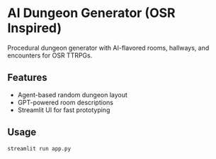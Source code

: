 # AI Dungeon Generator (OSR Inspired)

Procedural dungeon generator with AI-flavored rooms, hallways, and encounters for OSR TTRPGs.

## Features
- Agent-based random dungeon layout
- GPT-powered room descriptions
- Streamlit UI for fast prototyping

## Usage
```bash
streamlit run app.py